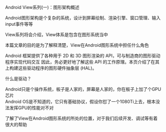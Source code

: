 Android View系列(一)：图形架构概述

Android图形架构是个复杂的系统，设计到屏幕绘制、渲染引擎、窗口管理、输入input事件等等

View系列将会介绍，View体系是包含在图形系统当中

本篇文章的目的是为了解释清楚，View在Android图形系统中担任什么角色

Android 框架提供了各种用于 2D 和 3D 图形渲染的 API，可与制造商的图形驱动程序实现代码交互
因此，务必更好地了解这些 API 的工作原理。本页介绍了在其上构建这些驱动程序的图形硬件抽象层 (HAL)。

什么是驱动？

Android只是个操作系统，板子是人家的，屏幕是人家的，你在板子上加了个GPU芯片  
Android OS是不知道的，它只有基础协议，假设你怼了一个1080Ti上去，根本没法发挥GPU的性能对不对

了解了View在Android图形系统的所处的位置，对于我们后续开发、调试等有着很大的帮助